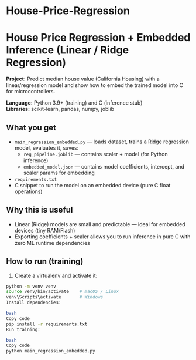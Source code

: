 # House-Price-Regression
# House Price Regression + Embedded Inference (Linear / Ridge Regression)

**Project:** Predict median house value (California Housing) with a linear/regression model and show how to embed the trained model into C for microcontrollers.

**Language:** Python 3.9+ (training) and C (inference stub)  
**Libraries:** scikit-learn, pandas, numpy, joblib

## What you get
- `main_regression_embedded.py` — loads dataset, trains a Ridge regression model, evaluates it, saves:
  - `reg_pipeline.joblib` — contains scaler + model (for Python inference)
  - `embedded_model.json` — contains model coefficients, intercept, and scaler params for embedding
- `requirements.txt`
- C snippet to run the model on an embedded device (pure C float operations)

## Why this is useful
- Linear (Ridge) models are small and predictable — ideal for embedded devices (tiny RAM/Flash)
- Exporting coefficients + scaler allows you to run inference in pure C with zero ML runtime dependencies

## How to run (training)
1. Create a virtualenv and activate it:
```bash
python -m venv venv
source venv/bin/activate    # macOS / Linux
venv\Scripts\activate       # Windows
Install dependencies:

bash
Copy code
pip install -r requirements.txt
Run training:

bash
Copy code
python main_regression_embedded.py